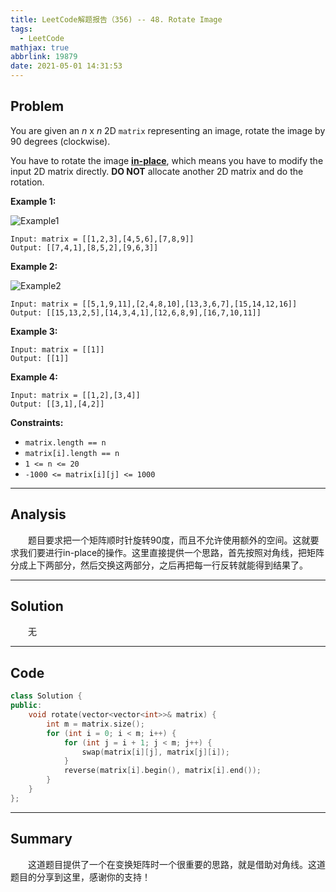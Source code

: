```yaml
---
title: LeetCode解题报告（356) -- 48. Rotate Image
tags:
  - LeetCode
mathjax: true
abbrlink: 19879
date: 2021-05-01 14:31:53
---
```


## Problem

You are given an *n* x *n* 2D `matrix` representing an image, rotate the image by 90 degrees (clockwise).

You have to rotate the image [**in-place**](https://en.wikipedia.org/wiki/In-place_algorithm), which means you have to modify the input 2D matrix directly. **DO NOT** allocate another 2D matrix and do the rotation.

<!-- more -->

**Example 1:**

![Example1](https://assets.leetcode.com/uploads/2020/08/28/mat1.jpg)

```
Input: matrix = [[1,2,3],[4,5,6],[7,8,9]]
Output: [[7,4,1],[8,5,2],[9,6,3]]
```

**Example 2:**

![Example2](https://assets.leetcode.com/uploads/2020/08/28/mat2.jpg)

```
Input: matrix = [[5,1,9,11],[2,4,8,10],[13,3,6,7],[15,14,12,16]]
Output: [[15,13,2,5],[14,3,4,1],[12,6,8,9],[16,7,10,11]]
```

**Example 3:**

```
Input: matrix = [[1]]
Output: [[1]]
```

**Example 4:**

```
Input: matrix = [[1,2],[3,4]]
Output: [[3,1],[4,2]]
```

**Constraints:**

- `matrix.length == n`
- `matrix[i].length == n`
- `1 <= n <= 20`
- `-1000 <= matrix[i][j] <= 1000`

------

## Analysis

&emsp;&emsp;题目要求把一个矩阵顺时针旋转90度，而且不允许使用额外的空间。这就要求我们要进行in-place的操作。这里直接提供一个思路，首先按照对角线，把矩阵分成上下两部分，然后交换这两部分，之后再把每一行反转就能得到结果了。

------

## Solution

&emsp;&emsp;无

------

## Code

```c++
class Solution {
public:
    void rotate(vector<vector<int>>& matrix) {
        int m = matrix.size();
        for (int i = 0; i < m; i++) {
            for (int j = i + 1; j < m; j++) {
                swap(matrix[i][j], matrix[j][i]);
            }
            reverse(matrix[i].begin(), matrix[i].end());
        }
    }
};
```

------

## Summary

&emsp;&emsp;这道题目提供了一个在变换矩阵时一个很重要的思路，就是借助对角线。这道题目的分享到这里，感谢你的支持！
